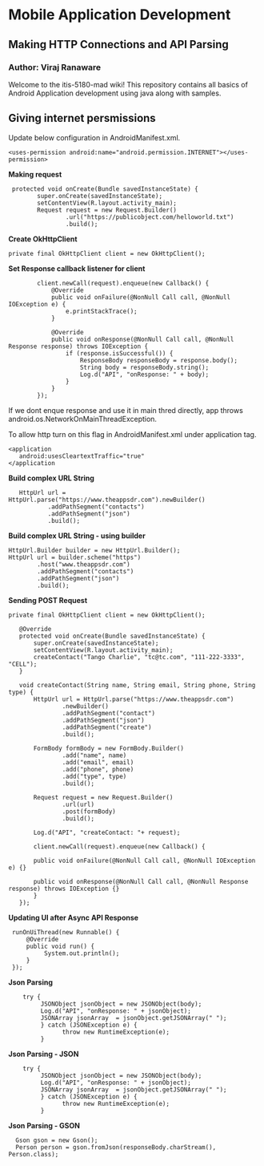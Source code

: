  # Mobile Application Development
## Making HTTP Connections and API Parsing
### Author: Viraj Ranaware

Welcome to the itis-5180-mad wiki! This repository contains all basics of Android Application development using java along with samples. 

## Giving internet persmissions
Update below configuration in AndroidManifest.xml.
```
<uses-permission android:name="android.permission.INTERNET"></uses-permission>
```

**Making request**
```
 protected void onCreate(Bundle savedInstanceState) {
        super.onCreate(savedInstanceState);
        setContentView(R.layout.activity_main);
        Request request = new Request.Builder()
                .url("https://publicobject.com/helloworld.txt")
                .build();
```

**Create OkHttpClient**
```
private final OkHttpClient client = new OkHttpClient();
```

**Set Response callback listener for client**
```
        client.newCall(request).enqueue(new Callback() {
            @Override
            public void onFailure(@NonNull Call call, @NonNull IOException e) {
                e.printStackTrace();
            }

            @Override
            public void onResponse(@NonNull Call call, @NonNull Response response) throws IOException {
                if (response.isSuccessful()) {
                    ResponseBody responseBody = response.body();
                    String body = responseBody.string();
                    Log.d("API", "onResponse: " + body);
                }
            }
        });    
 ```
If we dont enque response and use it in main thred directly, app throws android.os.NetworkOnMainThreadException.

To allow http turn on this flag in AndroidManifest.xml under application tag.
 ```
 <application
    android:usesCleartextTraffic="true"
 </application
 ```
 **Build complex URL String**
 ```
    HttpUrl url = HttpUrl.parse("https://www.theappsdr.com").newBuilder()
            .addPathSegment("contacts")
            .addPathSegment("json")
            .build();
 ```
  **Build complex URL String - using builder**
  ```
  HttpUrl.Builder builder = new HttpUrl.Builder();
  HttpUrl url = builder.scheme("https")
          .host("www.theappsdr.com")
          .addPathSegment("contacts")
          .addPathSegment("json")
          .build();
 ```

**Sending POST Request**
 ```
 private final OkHttpClient client = new OkHttpClient();

    @Override
    protected void onCreate(Bundle savedInstanceState) {
        super.onCreate(savedInstanceState);
        setContentView(R.layout.activity_main);
        createContact("Tango Charlie", "tc@tc.com", "111-222-3333", "CELL");
    }
    
    void createContact(String name, String email, String phone, String type) {
        HttpUrl url = HttpUrl.parse("https://www.theappsdr.com")
                .newBuilder()
                .addPathSegment("contact")
                .addPathSegment("json")
                .addPathSegment("create")
                .build();

        FormBody formBody = new FormBody.Builder()
                .add("name", name)
                .add("email", email)
                .add("phone", phone)
                .add("type", type)
                .build();

        Request request = new Request.Builder()
                .url(url)
                .post(formBody)
                .build();
                
        Log.d("API", "createContact: "+ request);
        
        client.newCall(request).enqueue(new Callback() {
        
        public void onFailure(@NonNull Call call, @NonNull IOException e) {}
        
        public void onResponse(@NonNull Call call, @NonNull Response response) throws IOException {}
        }
    });
 ```

**Updating UI after Async API Response**
```
 runOnUiThread(new Runnable() {
     @Override
     public void run() {
          System.out.println();
     }
 });
```

**Json Parsing**
```
    try {
         JSONObject jsonObject = new JSONObject(body);
         Log.d("API", "onResponse: " + jsonObject);
         JSONArray jsonArray  = jsonObject.getJSONArray(" ");
         } catch (JSONException e) {
               throw new RuntimeException(e);
         }
```
**Json Parsing - JSON**
```
    try {
         JSONObject jsonObject = new JSONObject(body);
         Log.d("API", "onResponse: " + jsonObject);
         JSONArray jsonArray  = jsonObject.getJSONArray(" ");
         } catch (JSONException e) {
               throw new RuntimeException(e);
         }
```
**Json Parsing - GSON**
```
  Gson gson = new Gson();
  Person person = gson.fromJson(responseBody.charStream(), Person.class);

```
